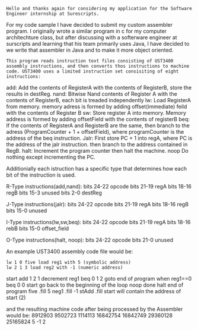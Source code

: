 	Hello and thanks again for considering my application for the Software Engineer internship at Surescripts.
For my code sample I have decided to submit my custom assembler program. I originally wrote a similar program in c
for my computer architechture class, but after discussing with a softerware engineer at surscripts and learning
that his team primarily uses Java, I have decided to we write that assembler in Java and to make it more object oriented.

	This program reads instruction text files consisting of UST3400 assembly instructions, and then converts thos instructions to machine code. UST3400 uses a limited instruction set consisiting of eight instructions:

add: Add the contents of RegisterA with the contents of RegisterB, store the results in destReg.
nand: Bitwise Nand contents of Register A with the contents of RegisterB, each bit is treaded independently
lw: Load RegisterA from memory. memory adress is formed by adding offset(immediate) feild with the contents of Register B
sw: Store register A into memory. Memory address is formed by adding offsetField with the contents of registerB
beq: If the contents of RegisterA and RegisterB are the same, then branch to the adress (ProgramCounter + 1 + offsetField), where programCounter is the address of the beq instruction.
Jalr: First store PC + 1 into regA, where PC is the address of the jalr instruction. then branch to the address contained in RegB.
halt: Increment the program counter then halt the machine.
noop Do nothing except incrementing the PC.

Additionially each istruction has a specific type that determines how each bit of the instruction is used.

R-Type instructions(add,nand):
bits 24-22 opcode
bits 21-19 regA
bits 18-16 regB
bits 15-3  unused
bits 2-0   destReg

J-Type instructions(jalr):
bits 24-22 opcode
bits 21-19 regA
bits 18-16 regB
bits 15-0 unused

I-Type instructions(lw,sw,beq):
bits 24-22 opcode
bits 21-19 regA
bits 18-16 rebB
bits 15-0  offset_field

O-Type instructions(halt, noop):
bits 24-22 opcode
bits 21-0  unused


An example UST3400 assembly code file would be:

	lw 1 0 five load reg1 with 5 (symbolic address)
	lw 2 1 3 load reg2 with -1 (numeric address)
start   add 1 2 1 decrement reg1
	beq 0 1 2 goto end of program when reg1==0
	beq 0 0 start go back to the beginning of the loop
	noop
done    halt end of program
five    .fill 5
neg1    .fill -1
stAdd   .fill start will contain the address of start (2)

and the resulting machine code after being processed by the Assembler would be:
8912903
9502723
1114113
16842754
16842749
29360128
25165824
5
-1
2
